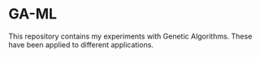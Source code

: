 # GA-ML

This repository contains my experiments with Genetic Algorithms. These have been applied to different applications.
